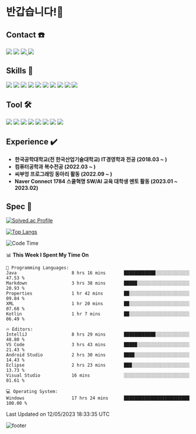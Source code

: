 # 반갑습니다!👋
## Contact ☎️
<a href="https://hits.seeyoufarm.com"><img src="https://hits.seeyoufarm.com/api/count/incr/badge.svg?url=https%3A%2F%2Fgithub.com%2Fheebum99&count_bg=%23000000&title_bg=%23000000&icon=github.svg&icon_color=%23FFFFFF&title=GitHub&edge_flat=false"/></a>
<a href="https://www.instagram.com/h2bum_99/"><img src="https://img.shields.io/badge/h2bum_99-E4405F?style=plastic&logo=Instagram&logoColor=FFFFFF"/></a>
<a href="https://heebum99.github.io"><img src="https://img.shields.io/badge/Tech Blog-181717?style=flat&logo=Github&logoColor=FFFFFF"/> </a>
<img src="https://img.shields.io/badge/kik995500@naver.com-EA4335?style=plastic&logo=Gmail&logoColor=FFFFFF"/> 

## Skills 📖
<img src="https://img.shields.io/badge/Java-orange?style=flat&logo=Java&logoColor=FFFFFF"/>  <img src="https://img.shields.io/badge/Spring-6DB33F?style=flat&logo=Spring&logoColor=white">  <img src="https://img.shields.io/badge/Spring Boot-6DB33F?style=flat&logo=Spring Boot&logoColor=white">  <img src="https://img.shields.io/badge/Kotlin-7F52FF?style=flat&logo=Kotlin&logoColor=white"> <img src="https://img.shields.io/badge/HTML-E34F26?style=flat&logo=HTML5&logoColor=FFFFFF"/>  <img src="https://img.shields.io/badge/C-A8B9CC?style=flat&logo=C&logoColor=FFFFFF"/>  <img src="https://img.shields.io/badge/Python-3776AB?style=flat&logo=Python&logoColor=white">  <img src="https://img.shields.io/badge/C%2b%2b-00599C?style=flat&logo=C%2b%2b&logoColor=FFFFFF"/>  <img src="https://img.shields.io/badge/React-61DAFB?style=flat&logo=React&logoColor=FFFFFF"/>  <img src="https://img.shields.io/badge/JavaScript-F7DF1E?style=flat&logo=JavaScript&logoColor=FFFFFF"/>  

## Tool 🛠️
<img src="https://img.shields.io/badge/Android Studio-3DDC84?style=flat&logo=Android Studio&logoColor=FFFFFF"/>  <img src="https://img.shields.io/badge/Eclipse-2C2255?style=flat&logo=Eclipse IDE&logoColor=FFFFFF"/>  <img src="https://img.shields.io/badge/IntelliJ-000000?style=flat&logo=IntelliJ IDEA&logoColor=FFFFFF"/> <img src="https://img.shields.io/badge/Visual Studio-5C2D91?style=flat&logo=Visual Studio&logoColor=FFFFFF"/> <img src="https://img.shields.io/badge/MySQL-4479A1?style=flat&logo=MySQL&logoColor=FFFFFF"/> <img src="https://img.shields.io/badge/Visual Studio Code-007ACC?style=flat&logo=Visual Studio Code&logoColor=FFFFFF"/>  <img src="https://img.shields.io/badge/Sourcetree-0052CC?style=flat&logo=Sourcetree&logoColor=FFFFFF"/> <img src="https://img.shields.io/badge/GitKraken-179287?style=flat&logo=GitKraken&logoColor=FFFFFF"/> 

## Experience :heavy_check_mark:
* **한국공학대학교(전 한국산업기술대학교) IT경영학과 전공 (2018.03 ~ )**
* **컴퓨터공학과 복수전공 (2022.03 ~ )**
* **씨부엉 프로그래밍 동아리 활동 (2022.09 ~ )**
* **Naver Connect 1784 스쿨혁명 SW/AI 교육 대학생 멘토 활동 (2023.01 ~ 2023.02)**

## Spec 💪
[![Solved.ac Profile](http://mazassumnida.wtf/api/v2/generate_badge?boj=heebum9955)](https://solved.ac/heebum9955/)

[![Top Langs](https://github-readme-stats.vercel.app/api/top-langs/?username=heebum99&layout=compact)](https://github.com/heebum99/github-readme-stats)

<!--START_SECTION:waka-->
![Code Time](http://img.shields.io/badge/Code%20Time-123%20hrs%2056%20mins-blue)

📊 **This Week I Spent My Time On** 

```text
💬 Programming Languages: 
Java                     8 hrs 16 mins       ████████████░░░░░░░░░░░░░   47.53 % 
Markdown                 3 hrs 38 mins       █████░░░░░░░░░░░░░░░░░░░░   20.93 % 
Properties               1 hr 42 mins        ██░░░░░░░░░░░░░░░░░░░░░░░   09.84 % 
XML                      1 hr 20 mins        ██░░░░░░░░░░░░░░░░░░░░░░░   07.68 % 
Kotlin                   1 hr 7 mins         ██░░░░░░░░░░░░░░░░░░░░░░░   06.49 % 

🔥 Editors: 
IntelliJ                 8 hrs 29 mins       ████████████░░░░░░░░░░░░░   48.80 % 
VS Code                  3 hrs 43 mins       █████░░░░░░░░░░░░░░░░░░░░   21.43 % 
Android Studio           2 hrs 30 mins       ████░░░░░░░░░░░░░░░░░░░░░   14.43 % 
Eclipse                  2 hrs 23 mins       ███░░░░░░░░░░░░░░░░░░░░░░   13.73 % 
Visual Studio            16 mins             ░░░░░░░░░░░░░░░░░░░░░░░░░   01.61 % 

💻 Operating System: 
Windows                  17 hrs 24 mins      █████████████████████████   100.00 % 
```


 Last Updated on 12/05/2023 18:33:35 UTC
<!--END_SECTION:waka-->

![footer](https://capsule-render.vercel.app/api?section=footer&type=waving&color=auto)
